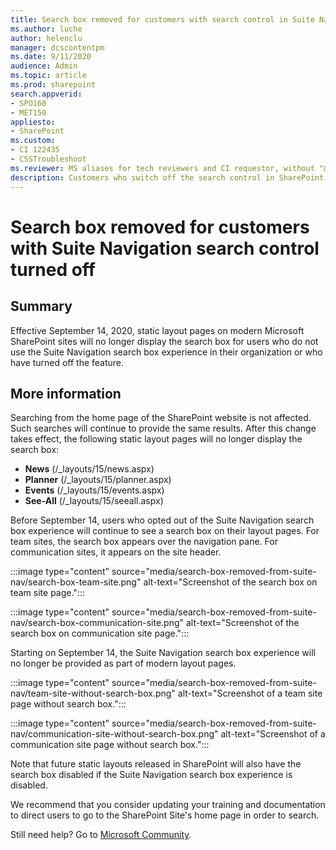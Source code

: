 ```yaml
---
title: Search box removed for customers with search control in Suite Nav turned off
ms.author: luche
author: helenclu
manager: dcscontentpm
ms.date: 9/11/2020
audience: Admin
ms.topic: article
ms.prod: sharepoint
search.appverid:
- SPO160
- MET150
appliesto:
- SharePoint
ms.custom: 
- CI 122435
- CSSTroubleshoot 
ms.reviewer: MS aliases for tech reviewers and CI requestor, without "@microsoft.com".  
description: Customers who switch off the search control in SharePoint Suite Navigation will no longer see the search box. 
---
```


# Search box removed for customers with Suite Navigation search control turned off

## Summary

Effective September 14, 2020, static layout pages on modern Microsoft SharePoint sites will no longer display the search box for users who do not use the Suite Navigation search box experience in their organization or who have turned off the feature.

## More information

Searching from the home page of the SharePoint website is not affected. Such searches will continue to provide the same results.
After this change takes effect, the following static layout pages will no longer display the search box:

- **News** (/_layouts/15/news.aspx)
- **Planner** (/_layouts/15/planner.aspx)
- **Events** (/_layouts/15/events.aspx)
- **See-All** (/_layouts/15/seeall.aspx)

Before September 14, users who opted out of the Suite Navigation search box experience will continue to see a search box on their layout pages. For team sites, the search box appears over the navigation pane. For communication sites, it appears on the site header.

:::image type="content" source="media/search-box-removed-from-suite-nav/search-box-team-site.png" alt-text="Screenshot of the search box on team site page.":::

:::image type="content" source="media/search-box-removed-from-suite-nav/search-box-communication-site.png" alt-text="Screenshot of the search box on communication site page.":::

Starting on September 14, the Suite Navigation search box experience will no longer be provided as part of modern layout pages.
 
:::image type="content" source="media/search-box-removed-from-suite-nav/team-site-without-search-box.png" alt-text="Screenshot of a team site page without search box.":::

:::image type="content" source="media/search-box-removed-from-suite-nav/communication-site-without-search-box.png" alt-text="Screenshot of a communication site page without search box.":::

Note that future static layouts released in SharePoint will also have the search box disabled if the Suite Navigation search box experience is disabled. 

We recommend that you consider updating your training and documentation to direct users to go to the SharePoint Site's home page in order to search.


Still need help? Go to [Microsoft Community](https://answers.microsoft.com/).